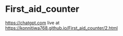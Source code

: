 # First_aid_counter
https://chatgpt.com
live at https://konnitiwa768.github.io/First_aid_counter/2.html
